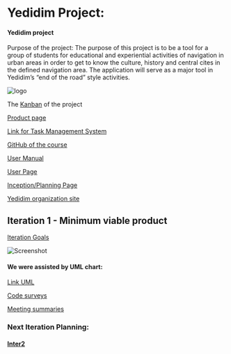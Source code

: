 # Yedidim Project:

 #### Yedidim project 

Purpose of the project:
The purpose of this project is to be a tool for a group of students for educational and experiential activities of navigation in urban areas in order to get to know the culture, history and central cites in the defined navigation area.
The application will serve as a major tool in Yedidim’s “end of the road” style activities.   

![logo](https://firebasestorage.googleapis.com/v0/b/exercice1-c7ffc.appspot.com/o/img6.jpg?alt=media&token=14d1e3b3-e471-4512-8071-a9d2c5585dc6)

The [Kanban](https://github.com/Mercury-Leo/Yedidim-Team-7/projects/1) of the project

[Product page](https://github.com/Mercury-Leo/Yedidim-Team-7/wiki/Product)


[Link for Task Management System](https://github.com/Mercury-Leo/Yedidim-Team-7/issues)

[GitHub of the course](https://github.com/orgs/jce-il/teams/se2018b)

[User Manual](https://github.com/Mercury-Leo/Yedidim-Team-7/wiki/User-Manual)

[User Page](https://github.com/Mercury-Leo/Yedidim-Team-7/wiki/Team-Page)

[Inception/Planning Page](https://github.com/Mercury-Leo/Yedidim-Team-7/wiki/inception)
 
[Yedidim organization site](http://www.yedidim.org.il/home)



## Iteration 1 - Minimum viable product  

[Iteration Goals](https://github.com/Mercury-Leo/Yedidim-Team-7/wiki/Iter1---MVP#iteration-goals)    



  
![Screenshot](https://camo.githubusercontent.com/ce9b647b44dd4882acbd4ce25a62d224de9d724e/68747470733a2f2f692e696d6775722e636f6d2f61734d3654527a2e706e67) 
#### We were assisted by UML chart: 
[Link UML](https://camo.githubusercontent.com/bd6d41802b4bb3ac34727080832cd308e07733f5/68747470733a2f2f692e696d6775722e636f6d2f74636a685856782e706e67)    


 


[Code surveys](https://github.com/Mercury-Leo/Yedidim-Team-7/issues/13)      

[Meeting summaries](https://github.com/Mercury-Leo/Yedidim-Team-7/wiki/Iter1---MVP#meeting-summaries) 



### Next Iteration Planning:
#### [Inter2](https://github.com/Mercury-Leo/Yedidim-Team-7/wiki/Iter1---MVP#next-iteration-planning)     

